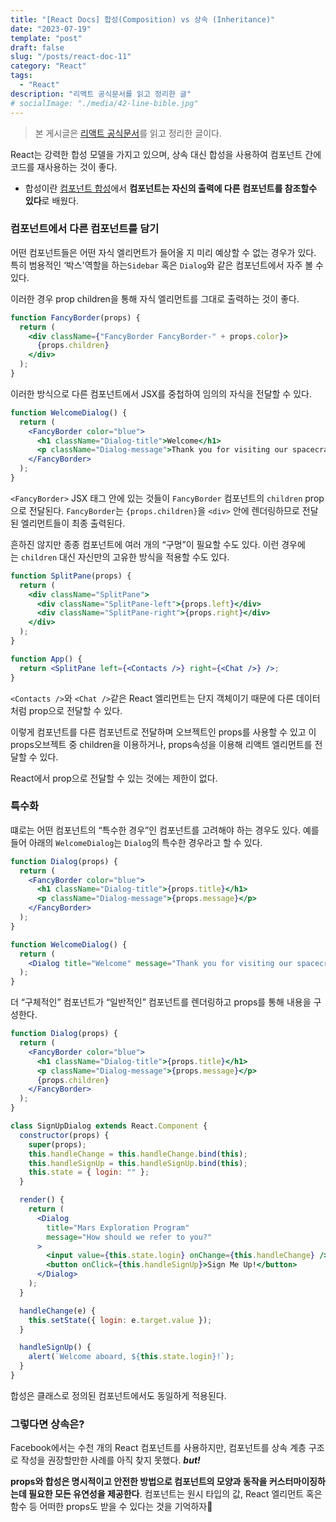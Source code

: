 ```yaml
---
title: "[React Docs] 합성(Composition) vs 상속 (Inheritance)"
date: "2023-07-19"
template: "post"
draft: false
slug: "/posts/react-doc-11"
category: "React"
tags:
  - "React"
description: "리액트 공식문서를 읽고 정리한 글"
# socialImage: "./media/42-line-bible.jpg"
---
```


> 본 게시글은 [리액트 공식문서](https://reactjs.org/docs/getting-started.html)를 읽고 정리한 글이다.

React는 강력한 합성 모델을 가지고 있으며, 상속 대신 합성을 사용하여 컴포넌트 간에 코드를 재사용하는 것이 좋다.

- 합성이란 [컴포넌트 합성](https://ko.reactjs.org/docs/components-and-props.html#composing-components)에서 **컴포넌트는 자신의 출력에 다른 컴포넌트를 참조할수 있다**로 배웠다.

### 컴포넌트에서 다른 컴포넌트를 담기

어떤 컴포넌트들은 어떤 자식 엘리먼트가 들어올 지 미리 예상할 수 없는 경우가 있다. 특히 범용적인 ‘박스'역할을 하는`Sidebar` 혹은 `Dialog`와 같은 컴포넌트에서 자주 볼 수 있다.

이러한 경우 prop children을 통해 자식 엘리먼트를 그대로 출력하는 것이 좋다.

```jsx
function FancyBorder(props) {
  return (
    <div className={"FancyBorder FancyBorder-" + props.color}>
      {props.children}
    </div>
  );
}
```

이러한 방식으로 다른 컴포넌트에서 JSX를 중첩하여 임의의 자식을 전달할 수 있다.

```jsx
function WelcomeDialog() {
  return (
    <FancyBorder color="blue">
      <h1 className="Dialog-title">Welcome</h1>
      <p className="Dialog-message">Thank you for visiting our spacecraft!</p>
    </FancyBorder>
  );
}
```

`<FancyBorder>` JSX 태그 안에 있는 것들이 `FancyBorder` 컴포넌트의 `children` prop으로 전달된다. `FancyBorder`는 `{props.children}`을 `<div>` 안에 렌더링하므로 전달된 엘리먼트들이 최종 출력된다.

흔하진 않지만 종종 컴포넌트에 여러 개의 “구멍”이 필요할 수도 있다. 이런 경우에는 `children` 대신 자신만의 고유한 방식을 적용할 수도 있다.

```jsx
function SplitPane(props) {
  return (
    <div className="SplitPane">
      <div className="SplitPane-left">{props.left}</div>
      <div className="SplitPane-right">{props.right}</div>
    </div>
  );
}

function App() {
  return <SplitPane left={<Contacts />} right={<Chat />} />;
}
```

`<Contacts />`와 `<Chat />`같은 React 엘리먼트는 단지 객체이기 때문에 다른 데이터처럼 prop으로 전달할 수 있다.

이렇게 컴포넌트를 다른 컴포넌트로 전달하며 오브젝트인 props를 사용할 수 있고 이 props오브젝트 중 children을 이용하거나, props속성을 이용해 리액트 엘리먼트를 전달할 수 있다.

React에서 prop으로 전달할 수 있는 것에는 제한이 없다.

### 특수화

떄로는 어떤 컴포넌트의 “특수한 경우”인 컴포넌트를 고려해야 하는 경우도 있다. 예를 들어 아래의 `WelcomeDialog`는 `Dialog`의 특수한 경우라고 할 수 있다.

```jsx
function Dialog(props) {
  return (
    <FancyBorder color="blue">
      <h1 className="Dialog-title">{props.title}</h1>
      <p className="Dialog-message">{props.message}</p>
    </FancyBorder>
  );
}

function WelcomeDialog() {
  return (
    <Dialog title="Welcome" message="Thank you for visiting our spacecraft!" />
  );
}
```

더 “구체적인” 컴포넌트가 “일반적인” 컴포넌트를 렌더링하고 props를 통해 내용을 구성한다.

```jsx
function Dialog(props) {
  return (
    <FancyBorder color="blue">
      <h1 className="Dialog-title">{props.title}</h1>
      <p className="Dialog-message">{props.message}</p>
      {props.children}
    </FancyBorder>
  );
}

class SignUpDialog extends React.Component {
  constructor(props) {
    super(props);
    this.handleChange = this.handleChange.bind(this);
    this.handleSignUp = this.handleSignUp.bind(this);
    this.state = { login: "" };
  }

  render() {
    return (
      <Dialog
        title="Mars Exploration Program"
        message="How should we refer to you?"
      >
        <input value={this.state.login} onChange={this.handleChange} />
        <button onClick={this.handleSignUp}>Sign Me Up!</button>
      </Dialog>
    );
  }

  handleChange(e) {
    this.setState({ login: e.target.value });
  }

  handleSignUp() {
    alert(`Welcome aboard, ${this.state.login}!`);
  }
}
```

합성은 클래스로 정의된 컴포넌트에서도 동일하게 적용된다.

### 그렇다면 상속은?

Facebook에서는 수천 개의 React 컴포넌트를 사용하지만, 컴포넌트를 상속 계층 구조로 작성을 권장할만한 사례를 아직 찾지 못했다. **_but!_**

**props와 합성은 명시적이고 안전한 방법으로 컴포넌트의 모양과 동작을 커스터마이징하는데 필요한 모든 유연성을 제공한다**. 컴포넌트는 원시 타입의 값, React 엘리먼트 혹은 함수 등 어떠한 props도 받을 수 있다는 것을 기억하자🧐

